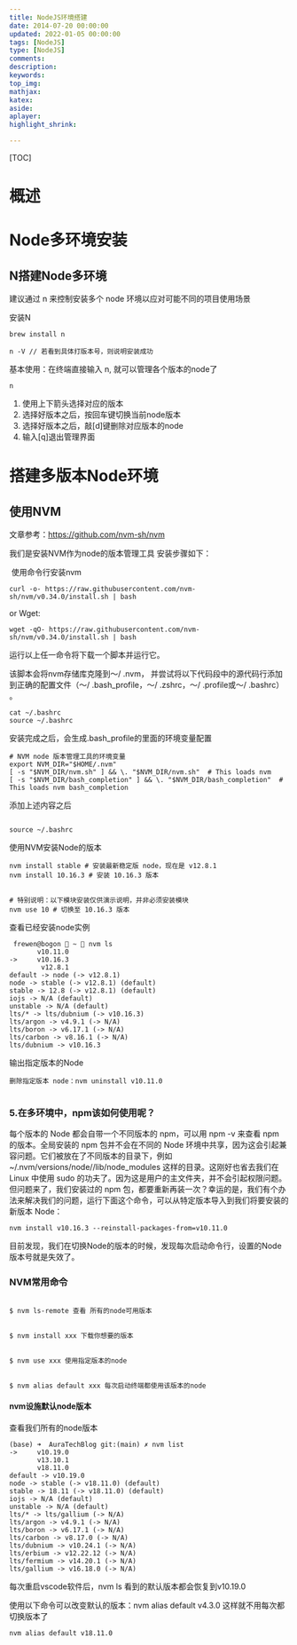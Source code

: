 ```yaml
---
title: NodeJS环境搭建
date: 2014-07-20 00:00:00
updated: 2022-01-05 00:00:00
tags: [NodeJS]
type: [NodeJS]
comments:  
description:  
keywords: 
top_img:
mathjax:
katex:
aside:
aplayer:
highlight_shrink:

---
```


[TOC]



# 概述







# Node多环境安装



## N搭建Node多环境

建议通过 n 来控制安装多个 node 环境以应对可能不同的项目使用场景

安装N

```shell
brew install n

n -V // 若看到具体打版本号，则说明安装成功
```

基本使用：在终端直接输入 n, 就可以管理各个版本的node了

```
n
```

1. 使用上下箭头选择对应的版本
2. 选择好版本之后，按回车键切换当前node版本
3. 选择好版本之后，敲[d]键删除对应版本的node
4. 输入[q]退出管理界面



# 搭建多版本Node环境

## 使用NVM

文章参考：https://github.com/nvm-sh/nvm

我们是安装NVM作为node的版本管理工具
安装步骤如下：

​	使用命令行安装nvm
```shell
curl -o- https://raw.githubusercontent.com/nvm-sh/nvm/v0.34.0/install.sh | bash
```
or Wget:

```shell
wget -qO- https://raw.githubusercontent.com/nvm-sh/nvm/v0.34.0/install.sh | bash
```

运行以上任一命令将下载一个脚本并运行它。

该脚本会将nvm存储库克隆到〜/ .nvm，
		并尝试将以下代码段中的源代码行添加到正确的配置文件（〜/ .bash_profile，〜/ .zshrc，〜/ .profile或〜/ .bashrc） 。

```shell
cat ~/.bashrc
source ~/.bashrc
```


安装完成之后，会生成.bash_profile的里面的环境变量配置

```
# NVM node 版本管理工具的环境变量
export NVM_DIR="$HOME/.nvm"
[ -s "$NVM_DIR/nvm.sh" ] && \. "$NVM_DIR/nvm.sh"  # This loads nvm
[ -s "$NVM_DIR/bash_completion" ] && \. "$NVM_DIR/bash_completion"  # This loads nvm bash_completion
```

添加上述内容之后

```

source ~/.bashrc
```



使用NVM安装Node的版本

```
nvm install stable # 安装最新稳定版 node，现在是 v12.8.1
nvm install 10.16.3 # 安装 10.16.3 版本


# 特别说明：以下模块安装仅供演示说明，并非必须安装模块
nvm use 10 # 切换至 10.16.3 版本

```


查看已经安装node实例

```
 frewen@bogon  ~  nvm ls
       v10.11.0
->     v10.16.3
        v12.8.1
default -> node (-> v12.8.1)
node -> stable (-> v12.8.1) (default)
stable -> 12.8 (-> v12.8.1) (default)
iojs -> N/A (default)
unstable -> N/A (default)
lts/* -> lts/dubnium (-> v10.16.3)
lts/argon -> v4.9.1 (-> N/A)
lts/boron -> v6.17.1 (-> N/A)
lts/carbon -> v8.16.1 (-> N/A)
lts/dubnium -> v10.16.3
```

输出指定版本的Node

```
删除指定版本 node：nvm uninstall v10.11.0


```





### 5.在多环境中，npm该如何使用呢？

每个版本的 Node 都会自带一个不同版本的 npm，可以用 npm -v 来查看 npm 的版本。全局安装的 npm 包并不会在不同的 Node 环境中共享，因为这会引起兼容问题。它们被放在了不同版本的目录下，例如 ~/.nvm/versions/node/<version>/lib/node_modules</version> 这样的目录。这刚好也省去我们在 Linux 中使用 sudo 的功夫了。因为这是用户的主文件夹，并不会引起权限问题。
但问题来了，我们安装过的 npm 包，都要重新再装一次？幸运的是，我们有个办法来解决我们的问题，运行下面这个命令，可以从特定版本导入到我们将要安装的新版本 Node：


```
nvm install v10.16.3 --reinstall-packages-from=v10.11.0
```

目前发现，我们在切换Node的版本的时候，发现每次启动命令行，设置的Node版本号就是失效了。





### NVM常用命令


```

$ nvm ls-remote 查看 所有的node可用版本


$ nvm install xxx 下载你想要的版本


$ nvm use xxx 使用指定版本的node 


$ nvm alias default xxx 每次启动终端都使用该版本的node

```



#### nvm设施默认node版本

查看我们所有的node版本

```shell
(base) ➜  AuraTechBlog git:(main) ✗ nvm list
->     v10.19.0
       v13.10.1
       v18.11.0
default -> v10.19.0
node -> stable (-> v18.11.0) (default)
stable -> 18.11 (-> v18.11.0) (default)
iojs -> N/A (default)
unstable -> N/A (default)
lts/* -> lts/gallium (-> N/A)
lts/argon -> v4.9.1 (-> N/A)
lts/boron -> v6.17.1 (-> N/A)
lts/carbon -> v8.17.0 (-> N/A)
lts/dubnium -> v10.24.1 (-> N/A)
lts/erbium -> v12.22.12 (-> N/A)
lts/fermium -> v14.20.1 (-> N/A)
lts/gallium -> v16.18.0 (-> N/A)
```

每次重启vscode软件后，nvm ls 看到的默认版本都会恢复到v10.19.0

使用以下命令可以改变默认的版本：nvm alias default v4.3.0  这样就不用每次都切换版本了

```shell
nvm alias default v18.11.0
```

